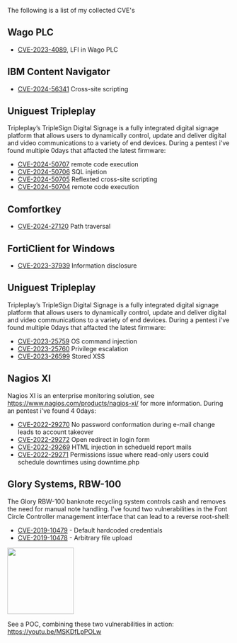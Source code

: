 The following is a list of my collected CVE's

## Wago PLC
* [CVE-2023-4089](https://certvde.com/de/advisories/VDE-2023-046/), LFI in Wago PLC

## IBM Content Navigator
* [CVE-2024-56341](https://www.ibm.com/support/pages/node/7229839) Cross-site scripting

## Uniguest Tripleplay
Tripleplay’s TripleSign Digital Signage is a fully integrated digital signage platform that allows users to dynamically control, update and deliver digital and video communications to a variety of end devices. During a pentest i've found multiple 0days that affacted the latest firmware:
* [CVE-2024-50707](https://uniguest.com/wp-content/uploads/2025/03/CVE-2024-50707-Vulnerability-Summary-1.pdf) remote code execution
* [CVE-2024-50706](https://uniguest.com/wp-content/uploads/2025/03/CVE-2024-50706-Vulnerability-Summary-1.pdf) SQL injetion
* [CVE-2024-50705](https://uniguest.com/wp-content/uploads/2025/02/CVE-2024-50705-Vulnerability-Summary.pdf) Reflexted cross-site scripting
* [CVE-2024-50704](https://uniguest.com/wp-content/uploads/2025/03/CVE-2024-50707-Vulnerability-Summary-1.pdf) remote code execution

## Comfortkey
* [CVE-2024-27120](https://csirt.divd.nl/cves/CVE-2024-27120/) Path traversal

## FortiClient for Windows
* [CVE-2023-37939](https://github.com/sT0wn-nl/CVEs/tree/master/CVE-2023-37939]/README.md) Information disclosure

## Uniguest Tripleplay
Tripleplay’s TripleSign Digital Signage is a fully integrated digital signage platform that allows users to dynamically control, update and deliver digital and video communications to a variety of end devices. During a pentest i've found multiple 0days that affacted the latest firmware:
* [CVE-2023-25759](https://github.com/sT0wn-nl/CVEs/tree/master/CVE-2023-25759/README.md) OS command injection
* [CVE-2023-25760](https://github.com/sT0wn-nl/CVEs/tree/master/CVE-2023-25760/README.md) Privilege escalation
* [CVE-2023-26599](https://github.com/sT0wn-nl/CVEs/tree/master/CVE-2023-26599/README.md) Stored XSS

## Nagios XI
Nagios XI is an enterprise monitoring solution, see https://www.nagios.com/products/nagios-xi/ for more information. During an pentest i've found 4 0days:
* [CVE-2022-29270](https://github.com/sT0wn-nl/CVEs/tree/master/CVE-2022-29270/README.md) No password conformation during e-mail change leads to account takeover
* [CVE-2022-29272](https://github.com/sT0wn-nl/CVEs/tree/master/CVE-2022-29272/README.md) Open redirect in login form
* [CVE-2022-29269](https://github.com/sT0wn-nl/CVEs/tree/master/CVE-2022-29269/README.md) HTML injection in schedueld report mails
* [CVE-2022-29271](https://github.com/sT0wn-nl/CVEs/tree/master/CVE-2022-29271/README.md) Permissions issue where read-only users could schedule downtimes using downtime.php

## Glory Systems, RBW-100
The Glory RBW-100 banknote recycling system controls cash and removes the need for manual note handling. I've found two vulnerabilities in the Font Circle Controller management interface that can lead to a reverse root-shell:
* [CVE-2019-10479](https://github.com/sT0wn-nl/CVEs/tree/master/CVE-2019-10479/README.md) - Default hardcoded credentials
* [CVE-2019-10478](https://github.com/sT0wn-nl/CVEs/tree/master/CVE-2019-10478/README.md) - Arbitrary file upload
<img src="https://www.glory-global.com/-/media/GloryGlobal/Images/Product-and-Service/rbw100oem-hero-680x970-desktop.jpg?h=485&la=en-US&w=340&hash=47E7639F6120688E65216CDA6A1C6288BD86DD5F" width="150">

See a POC, combining these two vulnerabilities in action: https://youtu.be/MSKDfLpPOLw
